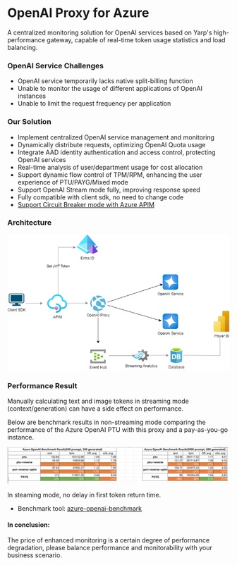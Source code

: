 # OpenAI Proxy for Azure

A centralized monitoring solution for OpenAI services based on Yarp's high-performance gateway, capable of real-time token usage statistics and load balancing.



### OpenAI Service Challenges

- OpenAI service temporarily lacks native split-billing function
- Unable to monitor the usage of different applications of OpenAI instances
- Unable to limit the request frequency per application

### Our Solution

- Implement centralized OpenAI service management and monitoring
- Dynamically distribute requests, optimizing OpenAI Quota usage
- Integrate AAD identity authentication and access control, protecting OpenAI services
- Real-time analysis of user/department usage for cost allocation
- Support dynamic flow control of TPM/RPM, enhancing the user experience of PTU/PAYG/Mixed mode
- Support OpenAI Stream mode fully, improving response speed
- Fully compatible with client sdk, no need to change code
- [Support Circuit Breaker mode with Azure APIM](https://techcommunity.microsoft.com/blog/fasttrackforazureblog/using-azure-api-management-circuit-breaker-and-load-balancing-with-azure-openai-/4041003)

### Architecture

![OpenAI Proxy](./res/OpenAI%20Proxy.png)

### Performance Result

Manually calculating text and image tokens in streaming mode (context/generation) can have a side effect on performance.

Below are benchmark results in non-streaming mode comparing the performance of the Azure OpenAI PTU with this proxy and a pay-as-you-go instance.

![image-20241129104923147](./res/image-20241129104923147.png)

In steaming mode, no delay in first token return time.

* Benchmark tool:  [azure-openai-benchmark](https://github.com/Azure/azure-openai-benchmark)

#### In conclusion: 

The price of enhanced monitoring is a certain degree of performance degradation, please balance performance and monitorability with your business scenario.
